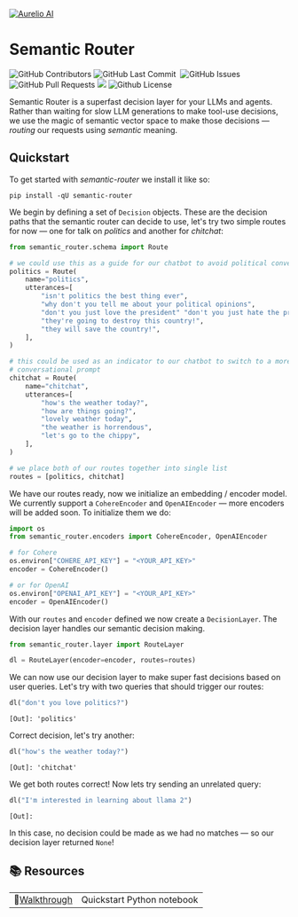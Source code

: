 [![Aurelio AI](https://pbs.twimg.com/profile_banners/1671498317455581184/1696285195/1500x500)](https://aurelio.ai)

# Semantic Router
<p>
<img alt="GitHub Contributors" src="https://img.shields.io/github/contributors/aurelio-labs/semantic-router" />
<img alt="GitHub Last Commit" src="https://img.shields.io/github/last-commit/aurelio-labs/semantic-router" />
<img alt="" src="https://img.shields.io/github/repo-size/aurelio-labs/semantic-router" />
<img alt="GitHub Issues" src="https://img.shields.io/github/issues/aurelio-labs/semantic-router" />
<img alt="GitHub Pull Requests" src="https://img.shields.io/github/issues-pr/aurelio-labs/semantic-router" />
<img src="https://codecov.io/gh/aurelio-labs/semantic-router/graph/badge.svg?token=H8OOMV2TUF" />
<img alt="Github License" src="https://img.shields.io/badge/License-MIT-yellow.svg" />
</p>

Semantic Router is a superfast decision layer for your LLMs and agents. Rather than waiting for slow LLM generations to make tool-use decisions, we use the magic of semantic vector space to make those decisions — _routing_ our requests using _semantic_ meaning.

## Quickstart

To get started with _semantic-router_ we install it like so:

```
pip install -qU semantic-router
```

We begin by defining a set of `Decision` objects. These are the decision paths that the semantic router can decide to use, let's try two simple routes for now — one for talk on _politics_ and another for _chitchat_:

```python
from semantic_router.schema import Route

# we could use this as a guide for our chatbot to avoid political conversations
politics = Route(
    name="politics",
    utterances=[
        "isn't politics the best thing ever",
        "why don't you tell me about your political opinions",
        "don't you just love the president" "don't you just hate the president",
        "they're going to destroy this country!",
        "they will save the country!",
    ],
)

# this could be used as an indicator to our chatbot to switch to a more
# conversational prompt
chitchat = Route(
    name="chitchat",
    utterances=[
        "how's the weather today?",
        "how are things going?",
        "lovely weather today",
        "the weather is horrendous",
        "let's go to the chippy",
    ],
)

# we place both of our routes together into single list
routes = [politics, chitchat]
```

We have our routes ready, now we initialize an embedding / encoder model. We currently support a `CohereEncoder` and `OpenAIEncoder` — more encoders will be added soon. To initialize them we do:

```python
import os
from semantic_router.encoders import CohereEncoder, OpenAIEncoder

# for Cohere
os.environ["COHERE_API_KEY"] = "<YOUR_API_KEY>"
encoder = CohereEncoder()

# or for OpenAI
os.environ["OPENAI_API_KEY"] = "<YOUR_API_KEY>"
encoder = OpenAIEncoder()
```

With our `routes` and `encoder` defined we now create a `DecisionLayer`. The decision layer handles our semantic decision making.

```python
from semantic_router.layer import RouteLayer

dl = RouteLayer(encoder=encoder, routes=routes)
```

We can now use our decision layer to make super fast decisions based on user queries. Let's try with two queries that should trigger our routes:

```python
dl("don't you love politics?")
```

```
[Out]: 'politics'
```

Correct decision, let's try another:

```python
dl("how's the weather today?")
```

```
[Out]: 'chitchat'
```

We get both routes correct! Now lets try sending an unrelated query:

```python
dl("I'm interested in learning about llama 2")
```

```
[Out]:
```

In this case, no decision could be made as we had no matches — so our decision layer returned `None`!

## 📚 Resources

|                                                                                                                 |                            |
| --------------------------------------------------------------------------------------------------------------- | -------------------------- |
| 🏃[Walkthrough](https://colab.research.google.com/github/aurelio-labs/semantic-router/blob/main/walkthrough.ipynb) | Quickstart Python notebook |
